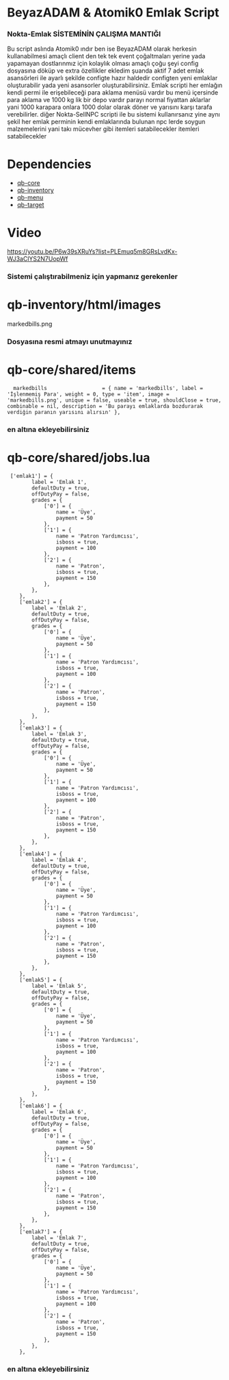 # BeyazADAM & Atomik0 Emlak Script

### Nokta-Emlak SİSTEMİNİN ÇALIŞMA MANTIĞI
Bu script aslında Atomik0 ındır ben ise BeyazADAM olarak herkesin kullanabilmesi amaçlı client den tek tek event çoğaltmaları yerine yada yapamayan dostlarınmız için kolaylık olması amaçlı 
çoğu şeyi config dosyasına döküp ve extra özellikler ekledim şuanda aktif 7 adet emlak asansörleri ile ayarlı şekilde configte hazır haldedir configten yeni emlaklar oluşturabilir yada yeni asansorler
oluşturabilirsiniz. Emlak scripti her emlağın kendi permi ile erişebileceği para aklama menüsü vardır bu menü içersinde para aklama ve 1000 kg lik bir depo vardır parayı 
normal fiyattan aklarlar yani 1000 karapara onlara 1000 dolar olarak döner ve yarısını karşı tarafa verebilirler. diğer Nokta-SellNPC scripti ile bu sistemi kullanırsanız 
yine aynı şekil her emlak perminin kendi emlaklarında bulunan npc lerde soygun malzemelerini yani takı mücevher gibi itemleri satabilecekler itemleri satabilecekler 

# Dependencies
 - [qb-core](https://github.com/qbcore-framework/qb-core)
 - [qb-inventory](https://github.com/qbcore-framework/qb-inventory)
 - [qb-menu](https://github.com/qbcore-framework/qb-menu)
 - [qb-target](https://github.com/qbcore-framework/qb-target)


# Video

https://youtu.be/P6w39sXRuYs?list=PLEmuq5m8GRsLvdKx-WJ3aClYS2N7UopWf

### Sistemi çalıştırabilmeniz için yapmanız gerekenler

# qb-inventory/html/images
markedbills.png
### Dosyasına resmi atmayı unutmayınız

# qb-core/shared/items

```
  markedbills                  = { name = 'markedbills', label = 'İşlenmemiş Para', weight = 0, type = 'item', image = 'markedbills.png', unique = false, useable = true, shouldClose = true, combinable = nil, description = 'Bu parayı emlaklarda bozdurarak verdiğin paranın yarısını alırsın' },

```

### en altına ekleyebilirsiniz






# qb-core/shared/jobs.lua 

```
 ['emlak1'] = {
		label = 'Emlak 1',
		defaultDuty = true,
		offDutyPay = false,
		grades = {
			['0'] = {
				name = 'Üye',
				payment = 50 
			},
			['1'] = {
				name = 'Patron Yardımcısı',
				isboss = true,
				payment = 100
			},
			['2'] = {
				name = 'Patron',
				isboss = true,
				payment = 150
			},
		},
	},
    ['emlak2'] = {
		label = 'Emlak 2',
		defaultDuty = true,
		offDutyPay = false,
		grades = {
			['0'] = {
				name = 'Üye',
				payment = 50 
			},
			['1'] = {
				name = 'Patron Yardımcısı',
				isboss = true,
				payment = 100
			},
			['2'] = {
				name = 'Patron',
				isboss = true,
				payment = 150
			},
		},
	},
    ['emlak3'] = {
		label = 'Emlak 3',
		defaultDuty = true,
		offDutyPay = false,
		grades = {
			['0'] = {
				name = 'Üye',
				payment = 50 
			},
			['1'] = {
				name = 'Patron Yardımcısı',
				isboss = true,
				payment = 100
			},
			['2'] = {
				name = 'Patron',
				isboss = true,
				payment = 150
			},
		},
	},
    ['emlak4'] = {
		label = 'Emlak 4',
		defaultDuty = true,
		offDutyPay = false,
		grades = {
			['0'] = {
				name = 'Üye',
				payment = 50 
			},
			['1'] = {
				name = 'Patron Yardımcısı',
				isboss = true,
				payment = 100
			},
			['2'] = {
				name = 'Patron',
				isboss = true,
				payment = 150
			},
		},
	},
	['emlak5'] = {
		label = 'Emlak 5',
		defaultDuty = true,
		offDutyPay = false,
		grades = {
			['0'] = {
				name = 'Üye',
				payment = 50 
			},
			['1'] = {
				name = 'Patron Yardımcısı',
				isboss = true,
				payment = 100
			},
			['2'] = {
				name = 'Patron',
				isboss = true,
				payment = 150
			},
		},
	},
	['emlak6'] = {
		label = 'Emlak 6',
		defaultDuty = true,
		offDutyPay = false,
		grades = {
			['0'] = {
				name = 'Üye',
				payment = 50 
			},
			['1'] = {
				name = 'Patron Yardımcısı',
				isboss = true,
				payment = 100
			},
			['2'] = {
				name = 'Patron',
				isboss = true,
				payment = 150
			},
		},
	},
	['emlak7'] = {
		label = 'Emlak 7',
		defaultDuty = true,
		offDutyPay = false,
		grades = {
			['0'] = {
				name = 'Üye',
				payment = 50 
			},
			['1'] = {
				name = 'Patron Yardımcısı',
				isboss = true,
				payment = 100
			},
			['2'] = {
				name = 'Patron',
				isboss = true,
				payment = 150
			},
		},
	},
```	


### en altına ekleyebilirsiniz

